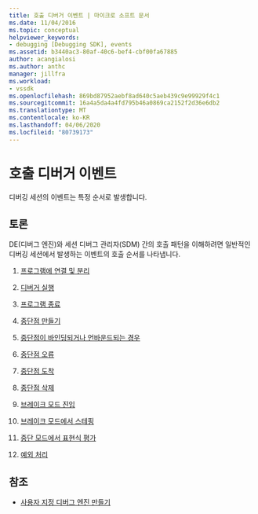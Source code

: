 ```yaml
---
title: 호출 디버거 이벤트 | 마이크로 소프트 문서
ms.date: 11/04/2016
ms.topic: conceptual
helpviewer_keywords:
- debugging [Debugging SDK], events
ms.assetid: b3440ac3-80af-40c6-bef4-cbf00fa67885
author: acangialosi
ms.author: anthc
manager: jillfra
ms.workload:
- vssdk
ms.openlocfilehash: 869bd87952aebf8ad640c5aeb439c9e99929f4c1
ms.sourcegitcommit: 16a4a5da4a4fd795b46a0869ca2152f2d36e6db2
ms.translationtype: MT
ms.contentlocale: ko-KR
ms.lasthandoff: 04/06/2020
ms.locfileid: "80739173"
---
```

# <a name="call-debugger-events"></a>호출 디버거 이벤트
디버깅 세션의 이벤트는 특정 순서로 발생합니다.

## <a name="discussion"></a>토론
 DE(디버그 엔진)와 세션 디버그 관리자(SDM) 간의 호출 패턴을 이해하려면 일반적인 디버깅 세션에서 발생하는 이벤트의 호출 순서를 나타냅니다.

1. [프로그램에 연결 및 분리](../../extensibility/debugger/attaching-and-detaching-to-a-program.md)

2. [디버거 실행](../../extensibility/debugger/launching-the-debugger.md)

3. [프로그램 종료](../../extensibility/debugger/terminating-a-program.md)

4. [중단점 만들기](../../extensibility/debugger/creating-a-breakpoint.md)

5. [중단점이 바인딩되거나 언바운드되는 경우](../../extensibility/debugger/when-a-breakpoint-binds-or-becomes-unbound.md)

6. [중단점 오류](../../extensibility/debugger/breakpoint-errors.md)

7. [중단점 도착](../../extensibility/debugger/hitting-a-breakpoint.md)

8. [중단점 삭제](../../extensibility/debugger/deleting-a-breakpoint.md)

9. [브레이크 모드 진입](../../extensibility/debugger/entering-break-mode.md)

10. [브레이크 모드에서 스테핑](../../extensibility/debugger/stepping-in-break-mode.md)

11. [중단 모드에서 표현식 평가](../../extensibility/debugger/expression-evaluation-in-break-mode.md)

12. [예외 처리](../../extensibility/debugger/exception-handling-visual-studio-sdk.md)

## <a name="see-also"></a>참조
- [사용자 지정 디버그 엔진 만들기](../../extensibility/debugger/creating-a-custom-debug-engine.md)
